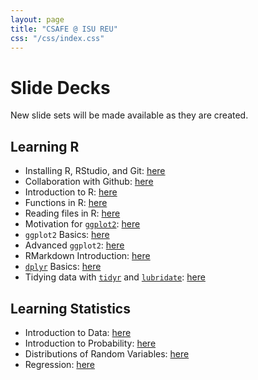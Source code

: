 ```yaml
---
layout: page
title: "CSAFE @ ISU REU"
css: "/css/index.css"
---
```


# Slide Decks 

New slide sets will be made available as they are created. 

## Learning R 

- Installing R, RStudio, and Git: [here](static/slides/rstats/installation.html)
- Collaboration with Github: [here](static/slides/rstats/collaboration-git.html)
- Introduction to R: [here](static/slides/rstats/01-r-basics.html)
- Functions in R: [here](static/slides/rstats/02-r-functions.html)
- Reading files in R: [here](static/slides/rstats/03-r-files.html)
- Motivation for [`ggplot2`](http://ggplot2.tidyverse.org/): [here](static/slides/rstats/04-r-graphics-why.html)
- `ggplot2` Basics: [here](static/slides/rstats/05-r-ggplot2-basics.html)
- Advanced `ggplot2`: [here](static/slides/rstats/06-r-advanced-ggplot2.html)
- RMarkdown Introduction: [here](static/slides/rstats/07-r-markdown.html)
- [`dplyr`](https://dplyr.tidyverse.org/) Basics: [here](static/slides/rstats/08-r-data-dplyr.html)
- Tidying data with [`tidyr`](http://tidyr.tidyverse.org/) and [`lubridate`](https://lubridate.tidyverse.org/): [here](static/slides/rstats/09-r-tidy-data.html)

## Learning Statistics 

- Introduction to Data: [here](static/slides/statistics/intro-data.html)
- Introduction to Probability: [here](static/slides/statistics/probability.html)
- Distributions of Random Variables: [here](static/slides/statistics/dists-rand-vars.html)
- Regression: [here](static/slides/statistics/regressions.html)
